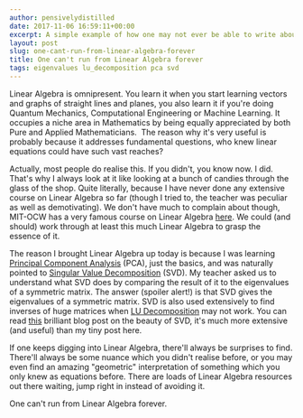 ```yaml
---
author: pensivelydistilled
date: 2017-11-06 16:59:11+00:00
excerpt: A simple example of how one may not ever be able to write about linear algebra without digressing to multiple other topics while staying on point.
layout: post
slug: one-cant-run-from-linear-algebra-forever
title: One can't run from Linear Algebra forever
tags: eigenvalues lu_decomposition pca svd
---
```


Linear Algebra is omnipresent. You learn it when you start learning vectors and graphs of straight lines and planes, you also learn it if you're doing Quantum Mechanics, Computational Engineering or Machine Learning. It occupies a niche area in Mathematics by being equally appreciated by both Pure and Applied Mathematicians.  The reason why it's very useful is probably because it addresses fundamental questions, who knew linear equations could have such vast reaches?

Actually, most people do realise this. If you didn't, you know now. I did. That's why I always look at it like looking at a bunch of candies through the glass of the shop. Quite literally, because I have never done any extensive course on Linear Algebra so far (though I tried to, the teacher was peculiar as well as demotivating). We don't have much to complain about though, MIT-OCW has a very famous course on Linear Algebra [here](https://ocw.mit.edu/courses/mathematics/18-06-linear-algebra-spring-2010/). We could (and should) work through at least this much Linear Algebra to grasp the essence of it.

The reason I brought Linear Algebra up today is because I was learning [Principal Component Analysis](https://en.wikipedia.org/wiki/Principal_component_analysis) (PCA), just the basics, and was naturally pointed to [Singular Value Decomposition](https://en.wikipedia.org/wiki/Singular-value_decomposition) (SVD). My teacher asked us to understand what SVD does by comparing the result of it to the eigenvalues of a symmetric matrix. The answer (spoiler alert!) is that SVD gives the eigenvalues of a symmetric matrix. SVD is also used extensively to find inverses of huge matrices when [LU Decomposition](https://en.wikipedia.org/wiki/LU_decomposition) may not work. You can read [this](http://www.gibiansky.com/blog/mathematics/cool-linear-algebra-singular-value-decomposition/index.html) brilliant blog post on the beauty of SVD, it's much more extensive (and useful) than my tiny post here.

If one keeps digging into Linear Algebra, there'll always be surprises to find. There'll always be some nuance which you didn't realise before, or you may even find an amazing "geometric" interpretation of something which you only knew as equations before. There are loads of Linear Algebra resources out there waiting, jump right in instead of avoiding it.

One can't run from Linear Algebra forever.
